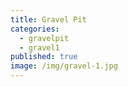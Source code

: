 ```yaml
---
title: Gravel Pit
categories: 
  - gravelpit
  - gravel1
published: true
image: /img/gravel-1.jpg
---
```



